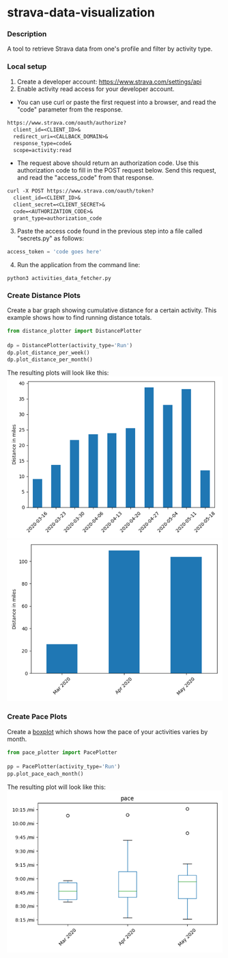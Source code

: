# strava-data-visualization

### Description
A tool to retrieve Strava data from one's profile and filter by activity type.

### Local setup

1. Create a developer account: https://www.strava.com/settings/api
2. Enable activity read access for your developer account. 
  - You can use curl or paste the first request into a browser, and read the "code" parameter from the response. 
  ```
  https://www.strava.com/oauth/authorize?
    client_id=<CLIENT_ID>&
    redirect_uri=<CALLBACK_DOMAIN>&
    response_type=code&
    scope=activity:read
  ```
  - The request above should return an authorization code. Use this authorization code to fill in the POST request below. Send this request, and read the "access_code" from that response.
    
  ```
  curl -X POST https://www.strava.com/oauth/token?
    client_id=<CLIENT_ID>&
    client_secret=<CLIENT_SECRET>&
    code=<AUTHORIZATION_CODE>&
    grant_type=authorization_code
  ```
3. Paste the access code found in the previous step into a file called "secrets.py" as follows:
  ```python
  access_token = 'code goes here'
  ```
  
4. Run the application from the command line:
  ```
  python3 activities_data_fetcher.py
  ```
  
  ### Create Distance Plots
  Create a bar graph showing cumulative distance for a certain activity. This example shows how to find running distance totals.
  ```python
  from distance_plotter import DistancePlotter
  
  dp = DistancePlotter(activity_type='Run')
  dp.plot_distance_per_week()
  dp.plot_distance_per_month()
  ```
  The resulting plots will look like this:  
  ![Alt text](graphs/distance_per_week.png)
  ![Alt text](graphs/distance_per_month.png)
  
  ### Create Pace Plots
  Create a [boxplot](https://en.wikipedia.org/wiki/Box_plot) which shows how the pace of your activities varies by month. 
  ```python
  from pace_plotter import PacePlotter
  
  pp = PacePlotter(activity_type='Run')
  pp.plot_pace_each_month()
  ```
  The resulting plot will look like this:  
  ![Alt text](graphs/pace_each_month.png)
